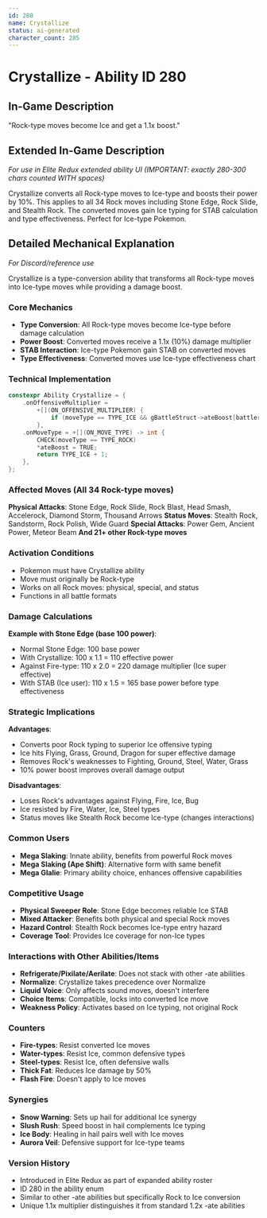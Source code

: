 ```yaml
---
id: 280
name: Crystallize
status: ai-generated
character_count: 285
---
```


# Crystallize - Ability ID 280

## In-Game Description
"Rock-type moves become Ice and get a 1.1x boost."

## Extended In-Game Description
*For use in Elite Redux extended ability UI (IMPORTANT: exactly 280-300 chars counted WITH spaces)*

Crystallize converts all Rock-type moves to Ice-type and boosts their power by 10%. This applies to all 34 Rock moves including Stone Edge, Rock Slide, and Stealth Rock. The converted moves gain Ice typing for STAB calculation and type effectiveness. Perfect for Ice-type Pokemon.

## Detailed Mechanical Explanation
*For Discord/reference use*

Crystallize is a type-conversion ability that transforms all Rock-type moves into Ice-type moves while providing a damage boost.

### Core Mechanics
- **Type Conversion**: All Rock-type moves become Ice-type before damage calculation
- **Power Boost**: Converted moves receive a 1.1x (10%) damage multiplier
- **STAB Interaction**: Ice-type Pokemon gain STAB on converted moves
- **Type Effectiveness**: Converted moves use Ice-type effectiveness chart

### Technical Implementation
```cpp
constexpr Ability Crystallize = {
    .onOffensiveMultiplier =
        +[](ON_OFFENSIVE_MULTIPLIER) {
            if (moveType == TYPE_ICE && gBattleStruct->ateBoost[battler]) MUL(1.1);
        },
    .onMoveType = +[](ON_MOVE_TYPE) -> int {
        CHECK(moveType == TYPE_ROCK)
        *ateBoost = TRUE;
        return TYPE_ICE + 1;
    },
};
```

### Affected Moves (All 34 Rock-type moves)
**Physical Attacks**: Stone Edge, Rock Slide, Rock Blast, Head Smash, Accelerock, Diamond Storm, Thousand Arrows
**Status Moves**: Stealth Rock, Sandstorm, Rock Polish, Wide Guard
**Special Attacks**: Power Gem, Ancient Power, Meteor Beam
**And 21+ other Rock-type moves**

### Activation Conditions
- Pokemon must have Crystallize ability
- Move must originally be Rock-type
- Works on all Rock moves: physical, special, and status
- Functions in all battle formats

### Damage Calculations
**Example with Stone Edge (base 100 power)**:
- Normal Stone Edge: 100 base power
- With Crystallize: 100 x 1.1 = 110 effective power
- Against Fire-type: 110 x 2.0 = 220 damage multiplier (Ice super effective)
- With STAB (Ice user): 110 x 1.5 = 165 base power before type effectiveness

### Strategic Implications
**Advantages**:
- Converts poor Rock typing to superior Ice offensive typing
- Ice hits Flying, Grass, Ground, Dragon for super effective damage
- Removes Rock's weaknesses to Fighting, Ground, Steel, Water, Grass
- 10% power boost improves overall damage output

**Disadvantages**:
- Loses Rock's advantages against Flying, Fire, Ice, Bug
- Ice resisted by Fire, Water, Ice, Steel types
- Status moves like Stealth Rock become Ice-type (changes interactions)

### Common Users
- **Mega Slaking**: Innate ability, benefits from powerful Rock moves
- **Mega Slaking (Ape Shift)**: Alternative form with same benefit
- **Mega Glalie**: Primary ability choice, enhances offensive capabilities

### Competitive Usage
- **Physical Sweeper Role**: Stone Edge becomes reliable Ice STAB
- **Mixed Attacker**: Benefits both physical and special Rock moves
- **Hazard Control**: Stealth Rock becomes Ice-type entry hazard
- **Coverage Tool**: Provides Ice coverage for non-Ice types

### Interactions with Other Abilities/Items
- **Refrigerate/Pixilate/Aerilate**: Does not stack with other -ate abilities
- **Normalize**: Crystallize takes precedence over Normalize
- **Liquid Voice**: Only affects sound moves, doesn't interfere
- **Choice Items**: Compatible, locks into converted Ice move
- **Weakness Policy**: Activates based on Ice typing, not original Rock

### Counters
- **Fire-types**: Resist converted Ice moves
- **Water-types**: Resist Ice, common defensive types
- **Steel-types**: Resist Ice, often defensive walls
- **Thick Fat**: Reduces Ice damage by 50%
- **Flash Fire**: Doesn't apply to Ice moves

### Synergies
- **Snow Warning**: Sets up hail for additional Ice synergy
- **Slush Rush**: Speed boost in hail complements Ice typing
- **Ice Body**: Healing in hail pairs well with Ice moves
- **Aurora Veil**: Defensive support for Ice-type teams

### Version History
- Introduced in Elite Redux as part of expanded ability roster
- ID 280 in the ability enum
- Similar to other -ate abilities but specifically Rock to Ice conversion
- Unique 1.1x multiplier distinguishes it from standard 1.2x -ate abilities